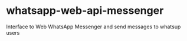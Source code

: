 # whatsapp-web-api-messenger
Interface to Web WhatsApp Messenger and send messages to whatsup users
